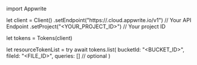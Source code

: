 import Appwrite

let client = Client()
    .setEndpoint("https://<REGION>.cloud.appwrite.io/v1") // Your API Endpoint
    .setProject("<YOUR_PROJECT_ID>") // Your project ID

let tokens = Tokens(client)

let resourceTokenList = try await tokens.list(
    bucketId: "<BUCKET_ID>",
    fileId: "<FILE_ID>",
    queries: [] // optional
)

